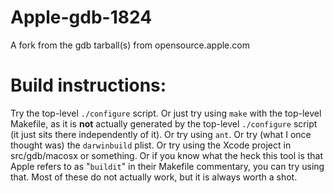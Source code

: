 Apple-gdb-1824
==============

A fork from the gdb tarball(s) from opensource.apple.com

Build instructions:
==================

Try the top-level `./configure` script.
Or just try using `make` with the top-level Makefile, as it is **not** actually generated by the top-level `./configure` script (it just sits there independently of it).
Or try using `ant`.
Or try (what I once thought was) the `darwinbuild` plist.
Or try using the Xcode project in src/gdb/macosx or something.
Or if you know what the heck this tool is that Apple refers to as "`buildit`" in their Makefile commentary, you can try using that.
Most of these do not actually work, but it is always worth a shot.

